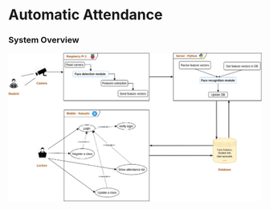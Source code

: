 # Automatic Attendance

### System Overview
<p align="center">
    <img src="Screenshots/system_overview.png" alt="alt text" style="max-width:100%;">
</p>
